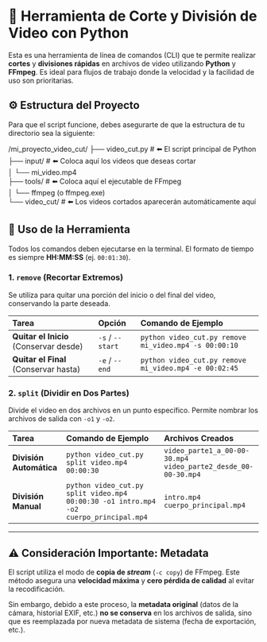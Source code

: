 # 🎥 Herramienta de Corte y División de Video con Python

Esta es una herramienta de línea de comandos (CLI) que te permite realizar **cortes** y **divisiones rápidas** en archivos de video utilizando **Python** y **FFmpeg**. Es ideal para flujos de trabajo donde la velocidad y la facilidad de uso son prioritarias.

## ⚙️ Estructura del Proyecto

Para que el script funcione, debes asegurarte de que la estructura de tu directorio sea la siguiente:

/mi_proyecto_video_cut/
├── video_cut.py               # ⬅️ El script principal de Python <br>
├── input/                     # ⬅️ Coloca aquí los videos que deseas cortar  <br>
│ └── mi_video.mp4  <br>
├── tools/                     # ⬅️ Coloca aquí el ejecutable de FFmpeg  <br>
│ └── ffmpeg (o ffmpeg.exe)  <br>
└── video_cut/                 # ⬅️ Los videos cortados aparecerán automáticamente aquí  <br>

## 🚀 Uso de la Herramienta

Todos los comandos deben ejecutarse en la terminal. El formato de tiempo es siempre **HH:MM:SS** (ej. `00:01:30`).

### 1. `remove` (Recortar Extremos)

Se utiliza para quitar una porción del inicio o del final del video, conservando la parte deseada.

| Tarea | Opción | Comando de Ejemplo |
| :--- | :--- | :--- |
| **Quitar el Inicio** (Conservar desde) | `-s` / `--start` | `python video_cut.py remove mi_video.mp4 -s 00:00:10` |
| **Quitar el Final** (Conservar hasta) | `-e` / `--end` | `python video_cut.py remove mi_video.mp4 -e 00:02:45` |

### 2. `split` (Dividir en Dos Partes)

Divide el video en dos archivos en un punto específico. Permite nombrar los archivos de salida con `-o1` y `-o2`.

| Tarea | Comando de Ejemplo | Archivos Creados |
| :--- | :--- | :--- |
| **División Automática** | `python video_cut.py split video.mp4 00:00:30` | `video_parte1_a_00-00-30.mp4`<br>`video_parte2_desde_00-00-30.mp4` |
| **División Manual** | `python video_cut.py split video.mp4 00:00:30 -o1 intro.mp4 -o2 cuerpo_principal.mp4` | `intro.mp4`<br>`cuerpo_principal.mp4` |

---

## ⚠️ Consideración Importante: Metadata

El script utiliza el modo de **copia de *stream*** (`-c copy`) de FFmpeg. Este método asegura una **velocidad máxima** y **cero pérdida de calidad** al evitar la recodificación.

Sin embargo, debido a este proceso, la **metadata original** (datos de la cámara, historial EXIF, etc.) **no se conserva** en los archivos de salida, sino que es reemplazada por nueva metadata de sistema (fecha de exportación, etc.).
